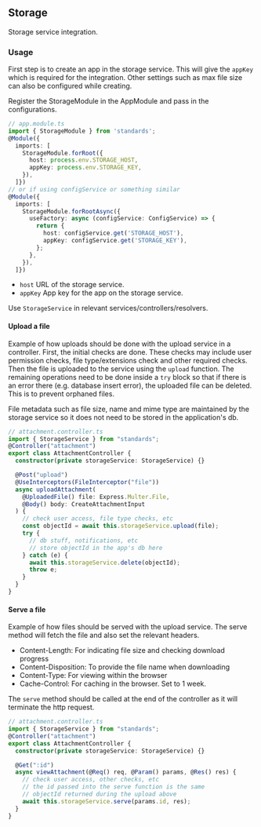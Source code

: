 ## Storage

Storage service integration.

### Usage

First step is to create an app in the storage service. This will give the `appKey` which is required for the integration. Other settings such as max file size can also be configured while creating.

Register the StorageModule in the AppModule and pass in the configurations.

```ts
// app.module.ts
import { StorageModule } from 'standards';
@Module({
  imports: [
    StorageModule.forRoot({
      host: process.env.STORAGE_HOST,
      appKey: process.env.STORAGE_KEY,
    }),
  ]})
// or if using configService or something similar
@Module({
  imports: [
    StorageModule.forRootAsync({
      useFactory: async (configService: ConfigService) => {
        return {
          host: configService.get('STORAGE_HOST'),
          appKey: configService.get('STORAGE_KEY'),
        };
      },
    }),
  ]})

```

- `host` URL of the storage service.
- `appKey` App key for the app on the storage service.

Use `StorageService` in relevant services/controllers/resolvers.

#### Upload a file

Example of how uploads should be done with the upload service in a controller. First, the initial checks are done. These checks may include user permission checks, file type/extensions check and other required checks. Then the file is uploaded to the service using the `upload` function. The remaining operations need to be done inside a `try` block so that if there is an error there (e.g. database insert error), the uploaded file can be deleted. This is to prevent orphaned files.

File metadata such as file size, name and mime type are maintained by the storage service so it does not need to be stored in the application's db.

```ts
// attachment.controller.ts
import { StorageService } from "standards";
@Controller("attachment")
export class AttachmentController {
  constructor(private storageService: StorageService) {}

  @Post("upload")
  @UseInterceptors(FileInterceptor("file"))
  async uploadAttachment(
    @UploadedFile() file: Express.Multer.File,
    @Body() body: CreateAttachmentInput
  ) {
    // check user access, file type checks, etc
    const objectId = await this.storageService.upload(file);
    try {
      // db stuff, notifications, etc
      // store objectId in the app's db here
    } catch (e) {
      await this.storageService.delete(objectId);
      throw e;
    }
  }
}
```

#### Serve a file

Example of how files should be served with the upload service. The serve method will fetch the file and also set the relevant headers.

- Content-Length: For indicating file size and checking download progress
- Content-Disposition: To provide the file name when downloading
- Content-Type: For viewing within the browser
- Cache-Control: For caching in the browser. Set to 1 week.

The `serve` method should be called at the end of the controller as it will terminate the http request.

```ts
// attachment.controller.ts
import { StorageService } from "standards";
@Controller("attachment")
export class AttachmentController {
  constructor(private storageService: StorageService) {}

  @Get(":id")
  async viewAttachment(@Req() req, @Param() params, @Res() res) {
    // check user access, other checks, etc
    // the id passed into the serve function is the same
    // objectId returned during the upload above
    await this.storageService.serve(params.id, res);
  }
}
```
